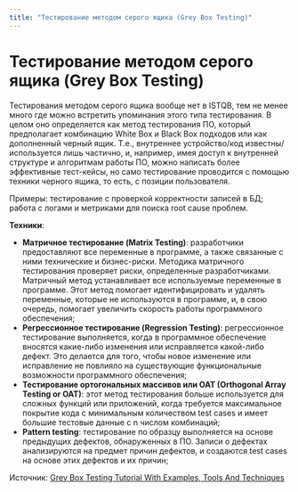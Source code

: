 ```yaml
---
title: "Тестирование методом серого ящика (Grey Box Testing)"
---
```


# Тестирование методом серого ящика (Grey Box Testing)

Тестирования методом серого ящика вообще нет в ISTQB, тем не менее много где можно встретить упоминания этого типа тестирования. В целом оно определяется как метод тестирования ПО, который предполагает комбинацию White Box и Black Box подходов или как дополненный черный ящик. Т.е., внутреннее устройство/код известны/используется лишь частично, и, например, имея доступ к внутренней структуре и алгоритмам работы ПО, можно написать более эффективные тест-кейсы, но само тестирование проводится с помощью техники черного ящика, то есть, с позиции пользователя.

Примеры: тестирование с проверкой корректности записей в БД; работа с логами и метриками для поиска root cause проблем.

**Техники**:

* **Матричное тестирование (Matrix Testing)**: разработчики предоставляют все переменные в программе, а также связанные с ними технические и бизнес-риски. Методика матричного тестирования проверяет риски, определенные разработчиками. Матричный метод устанавливает все используемые переменные в программе. Этот метод помогает идентифицировать и удалять переменные, которые не используются в программе, и, в свою очередь, помогает увеличить скорость работы программного обеспечения;
* **Регрессионное тестирование (Regression Testing)**: регрессионное тестирование выполняется, когда в программное обеспечение вносятся какие-либо изменения или исправляется какой-либо дефект. Это делается для того, чтобы новое изменение или исправление не повлияло на существующие функциональные возможности программного обеспечения;
* **Тестирование ортогональных массивов или OAT (Orthogonal Array Testing or OAT)**: этот метод тестирования больше используется для сложных функций или приложений, когда требуется максимальное покрытие кода с минимальным количеством test cases и имеет большие тестовые данные с n числом комбинаций;
* **Pattern testing**: тестирование по образцу выполняется на основе предыдущих дефектов, обнаруженных в ПО. Записи о дефектах анализируются на предмет причин дефектов, и создаются test cases на основе этих дефектов и их причин;

Источник: [Grey Box Testing Tutorial With Examples, Tools And Techniques](https://www.softwaretestinghelp.com/grey-box-testing-tutorial/)
